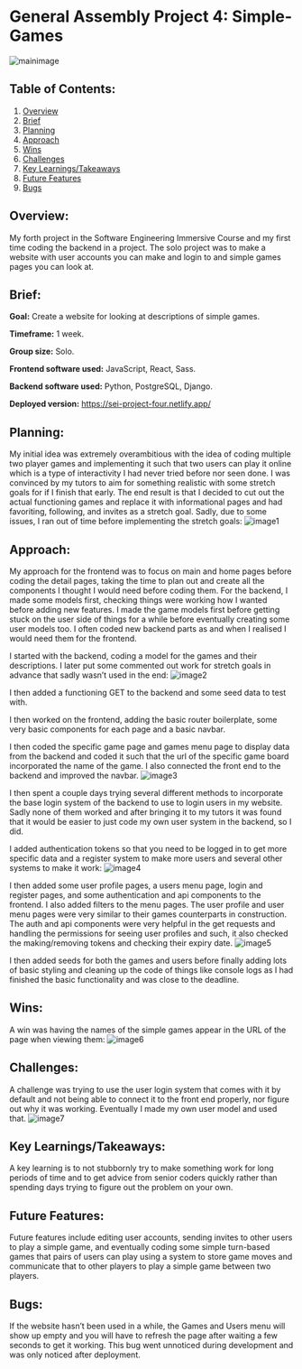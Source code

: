 # General Assembly Project 4: Simple-Games
![mainimage](./ReadMeImages/0.png)

## Table of Contents:
1. [Overview](#overview)
1. [Brief](#brief)
1. [Planning](#planning)
1. [Approach](#approach)
1. [Wins](#wins)
1. [Challenges](#challenges)
1. [Key Learnings/Takeaways](#key-learningstakeaways)
1. [Future Features](#future-features)
1. [Bugs](#bugs)

## Overview:
My forth project in the Software Engineering Immersive Course and my first time coding the backend in a project. The solo project was to make a website with user accounts you can make and login to and simple games pages you can look at.

## Brief:
**Goal:** Create a website for looking at descriptions of simple games.

**Timeframe:** 1 week.

**Group size:** Solo.

**Frontend software used:** JavaScript, React, Sass.

**Backend software used:** Python, PostgreSQL, Django.

**Deployed version:** https://sei-project-four.netlify.app/

## Planning:
My initial idea was extremely overambitious with the idea of coding multiple two player games and implementing it such that two users can play it online which is a type of interactivity I had never tried before nor seen done. I was convinced by my tutors to aim for something realistic with some stretch goals for if I finish that early. The end result is that I decided to cut out the actual functioning games and replace it with informational pages and had favoriting, following, and invites as a stretch goal. Sadly, due to some issues, I ran out of time before implementing the stretch goals:
![image1](./ReadMeImages/1.png)

## Approach:
My approach for the frontend was to focus on main and home pages before coding the detail pages, taking the time to plan out and create all the components I thought I would need before coding them.
For the backend, I made some models first, checking things were working how I wanted before adding new features. I made the game models first before getting stuck on the user side of things for a while before eventually creating some user models too. I often coded new backend parts as and when I realised I would need them for the frontend.

I started with the backend, coding a model for the games and their descriptions. I later put some commented out work for stretch goals in advance that sadly wasn’t used in the end:
![image2](./ReadMeImages/2.png)

I then added a functioning GET to the backend and some seed data to test with.

I then worked on the frontend, adding the basic router boilerplate, some very basic components for each page and a basic navbar.

I then coded the specific game page and games menu page to display data from the backend and coded it such that the url of the specific game board incorporated the name of the game. I also connected the front end to the backend and improved the navbar.
![image3](./ReadMeImages/3.png)

I then spent a couple days trying several different methods to incorporate the base login system of the backend to use to login users in my website. Sadly none of them worked and after bringing it to my tutors it was found that it would be easier to just code my own user system in the backend, so I did.

I added authentication tokens so that you need to be logged in to get more specific data and a register system to make more users and several other systems to make it work:
![image4](./ReadMeImages/4.png)

I then added some user profile pages, a users menu page, login and register pages, and some authentication and api components to the frontend. I also added filters to the menu pages. The user profile and user menu pages were very similar to their games counterparts in construction. The auth and api components were very helpful in the get requests and handling the permissions for seeing user profiles and such, it also checked the making/removing tokens and checking their expiry date.
![image5](./ReadMeImages/5.png)

I then added seeds for both the games and users before finally adding lots of basic styling and cleaning up the code of things like console logs as I had finished the basic functionality and was close to the deadline.

## Wins:
A win was having the names of the simple games appear in the URL of the page when viewing them:
![image6](./ReadMeImages/6.png)

## Challenges:
A challenge was trying to use the user login system that comes with it by default and not being able to connect it to the front end properly, nor figure out why it was working. Eventually I made my own user model and used that.
![image7](./ReadMeImages/7.png)

## Key Learnings/Takeaways:
A key learning is to not stubbornly try to make something work for long periods of time and to get advice from senior coders quickly rather than spending days trying to figure out the problem on your own.

## Future Features:
Future features include editing user accounts,  sending invites to other users to play a simple game, and eventually coding some simple turn-based games that pairs of users can play using a system to store game moves and communicate that to other players to play a simple game between two players.

## Bugs:
If the website hasn’t been used in a while, the Games and Users menu will show up empty and you will have to refresh the page after waiting a few seconds to get it working. This bug went unnoticed during development and was only noticed after deployment.
